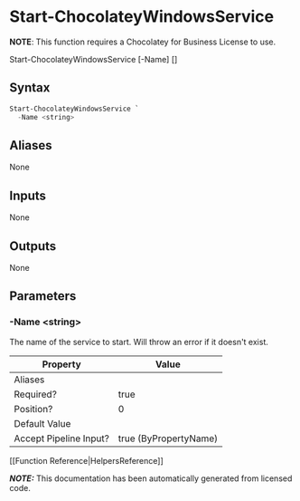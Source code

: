 ﻿# Start-ChocolateyWindowsService

**NOTE**: This function requires a Chocolatey for Business License to use.


Start-ChocolateyWindowsService [-Name] <string>  [<CommonParameters>]


## Syntax

~~~powershell
Start-ChocolateyWindowsService `
  -Name <string>
~~~



## Aliases

None

## Inputs

None

## Outputs

None

## Parameters

###  -Name &lt;string&gt;
The name of the service to start. Will throw an error if it doesn't exist.


Property               | Value
---------------------- | ---------------------
Aliases                | 
Required?              | true
Position?              | 0
Default Value          | 
Accept Pipeline Input? | true (ByPropertyName)
 



[[Function Reference|HelpersReference]]

***NOTE:*** This documentation has been automatically generated from licensed code.
